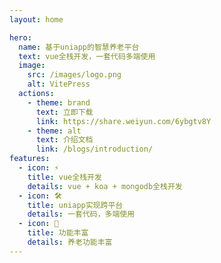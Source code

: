 ```yaml
---
layout: home

hero:
  name: 基于uniapp的智慧养老平台
  text: vue全栈开发，一套代码多端使用
  image:
    src: /images/logo.png
    alt: VitePress
  actions:
    - theme: brand
      text: 立即下载
      link: https://share.weiyun.com/6ybgtv8Y
    - theme: alt
      text: 介绍文档
      link: /blogs/introduction/
features:
  - icon: ⚡️
    title: vue全栈开发
    details: vue + koa + mongodb全栈开发
  - icon: 🛠️
    title: uniapp实现跨平台
    details: 一套代码，多端使用
  - icon: 🖖
    title: 功能丰富
    details: 养老功能丰富
---
```

